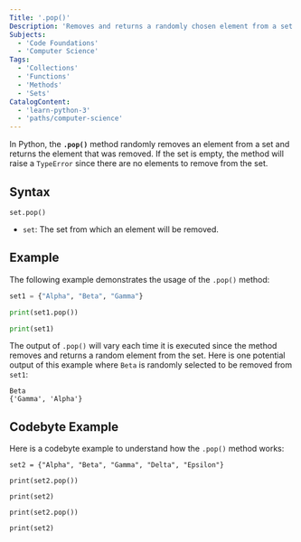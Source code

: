 ```yaml
---
Title: '.pop()'
Description: 'Removes and returns a randomly chosen element from a set.'
Subjects:
  - 'Code Foundations'
  - 'Computer Science'
Tags:
  - 'Collections'
  - 'Functions'
  - 'Methods'
  - 'Sets'
CatalogContent:
  - 'learn-python-3'
  - 'paths/computer-science'
---
```


In Python, the **`.pop()`** method randomly removes an element from a set and returns the element that was removed. If the set is empty, the method will raise a `TypeError` since there are no elements to remove from the set.

## Syntax

```pseudo
set.pop()
```

- `set`: The set from which an element will be removed.

## Example

The following example demonstrates the usage of the `.pop()` method:

```py
set1 = {"Alpha", "Beta", "Gamma"}

print(set1.pop())

print(set1)
```

The output of `.pop()` will vary each time it is executed since the method removes and returns a random element from the set. Here is one potential output of this example where `Beta` is randomly selected to be removed from `set1`:

```shell
Beta
{'Gamma', 'Alpha'}
```

## Codebyte Example

Here is a codebyte example to understand how the `.pop()` method works:

```codebyte/python
set2 = {"Alpha", "Beta", "Gamma", "Delta", "Epsilon"}

print(set2.pop())

print(set2)

print(set2.pop())

print(set2)
```
